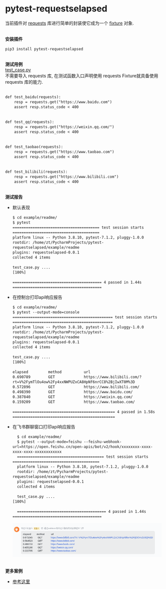 # pytest-requestselapsed
当前插件对 [requests](https://requests.readthedocs.io/en/latest/) 库进行简单的封装使它成为一个 [fixture](https://docs.pytest.org/en/6.2.x/fixture.html) 对象.

&nbsp;  
**安装插件**  
```python3
pip3 install pytest-requestselapsed
```

&nbsp;  
**测试用例**  
[test_case.py](example/readme/test_case.py)  
不需要导入 requests 库, 在测试函数入口声明使用 requests Fixture就具备使用 requests 库的能力.
```python3

def test_baidu(requests):
    resp = requests.get("https://www.baidu.com")
    assert resp.status_code < 400

    
def test_qq(requests):
    resp = requests.get("https://weixin.qq.com/")
    assert resp.status_code < 400

    
def test_taobao(requests):
    resp = requests.get("https://www.taobao.com")
    assert resp.status_code < 400


def test_bilibili(requests):
    resp = requests.get("https://www.bilibili.com")
    assert resp.status_code < 400

```

&nbsp;  
**测试报告**
- 默认表现
    ```shell
    $ cd example/readme/
    $ pytest
    ======================================= test session starts =======================================
    platform linux -- Python 3.8.10, pytest-7.1.2, pluggy-1.0.0
    rootdir: /home/zt/PycharmProjects/pytest-requestselapsed/example/readme
    plugins: requestselapsed-0.0.1
    collected 4 items                                                                                                      
    
    test_case.py ....                                                                            [100%]
    
    ======================================== 4 passed in 1.44s ========================================
    
    ```

- 在控制台打印api响应报告
    ```shell
    $ cd example/readme/
    $ pytest --output-mode=console
    ============================================= test session starts =============================================
    platform linux -- Python 3.8.10, pytest-7.1.2, pluggy-1.0.0
    rootdir: /home/zt/PycharmProjects/pytest-requestselapsed/example/readme
    plugins: requestselapsed-0.0.1
    collected 4 items                                                                                                       
    
    test_case.py ....                                                                                       [100%]
    
    elapsed         method          url
    0.690789        GET             https://www.bilibili.com/?rt=V%2FymTlOu4ow%2Fy4xxNWPUZxCA8HpNf6nrCC8%2BjIwXT0M%3D
    0.572896        GET             https://www.bilibili.com/
    0.498390        GET             https://www.baidu.com/
    0.387840        GET             https://weixin.qq.com/
    0.159209        GET             https://www.taobao.com/
    
    ============================================== 4 passed in 1.58s ==============================================
    ```

- 在飞书群聊窗口打印api响应报告
  ```
    $ cd example/readme/
    $ pytest --output-mode=feishu --feishu-webhook-url=https://open.feishu.cn/open-apis/bot/v2/hook/xxxxxxxx-xxxx-xxxx-xxxx-xxxxxxxxxxxx
    ======================================= test session starts =======================================
    platform linux -- Python 3.8.10, pytest-7.1.2, pluggy-1.0.0
    rootdir: /home/zt/PycharmProjects/pytest-requestselapsed/example/readme
    plugins: requestselapsed-0.0.1
    collected 4 items                                                                                                      
    
    test_case.py ....                                                                            [100%]
    
    ======================================== 4 passed in 1.44s ========================================  
  ```
  ![feishu_webhook.png](./assets/feishu_webhook.png)

&nbsp;  
**更多案例**    

- [参考这里](https://github.com/zhengtong0898/pytest-requestselapsed/tree/main/example)
